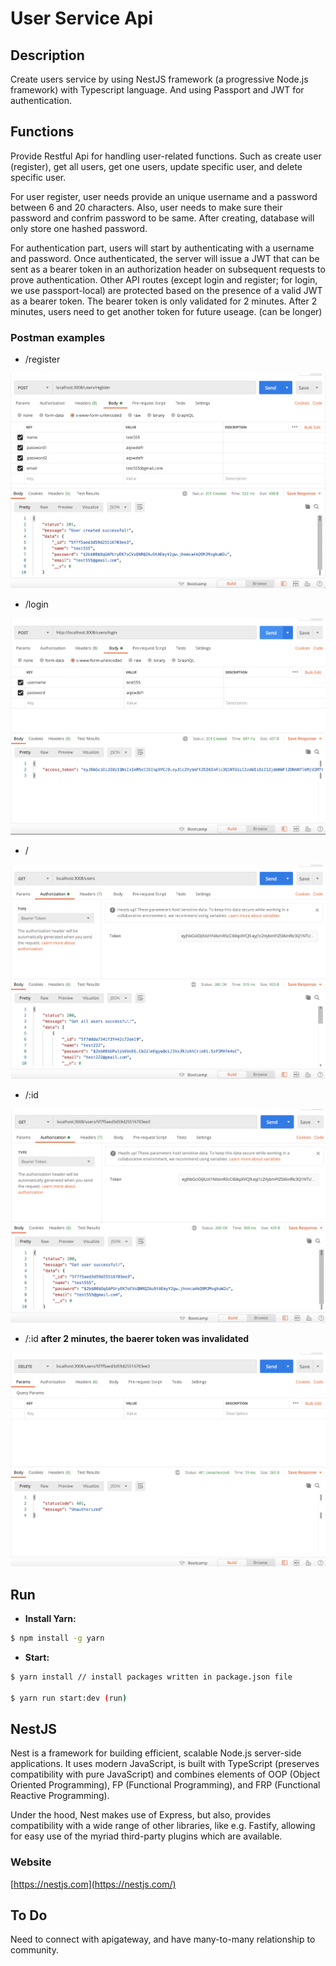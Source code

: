 # User Service Api

## Description

Create users service by using NestJS framework (a progressive Node.js framework) with Typescript language. And using Passport and JWT for authentication.

## Functions

Provide Restful Api for handling user-related functions. Such as create user (register), get all users, get one users, update specific user, and delete specific user.

For user register, user needs provide an unique username and a password between 6 and 20 characters. Also, user needs to make sure their password and confrim password to be same. After creating, database will only store one hashed password.

For authentication part, users will start by authenticating with a username and password. Once authenticated, the server will issue a JWT that can be sent as a bearer token in an authorization header on subsequent requests to prove authentication. Other API routes (except login and register; for login, we use passport-local) are protected based on the presence of a valid JWT as a bearer token. The bearer token is only validated for 2 minutes. After 2 minutes, users need to get another token for future useage. (can be longer)

### Postman examples

- /register

![register](/pic/register.png)

- /login

![login](/pic/login.png)

- /

![getallusers](/pic/allusers.png)

- /:id

![getoneuser](/pic/oneuser.png)

- /:id **after 2 minutes, the baerer token was invalidated**

![deleteoneuser](/pic/deleteonuser.png)

## Run

- **Install Yarn:**

```bash
$ npm install -g yarn
```

- **Start:**

```bash
$ yarn install // install packages written in package.json file

$ yarn run start:dev (run)
```

## NestJS

Nest is a framework for building efficient, scalable Node.js server-side applications. It uses modern JavaScript, is built with TypeScript (preserves compatibility with pure JavaScript) and combines elements of OOP (Object Oriented Programming), FP (Functional Programming), and FRP (Functional Reactive Programming).

Under the hood, Nest makes use of Express, but also, provides compatibility with a wide range of other libraries, like e.g. Fastify, allowing for easy use of the myriad third-party plugins which are available.

### Website 

[https://nestjs.com](https://nestjs.com/)

## To Do

Need to connect with apigateway, and have many-to-many relationship to community.
